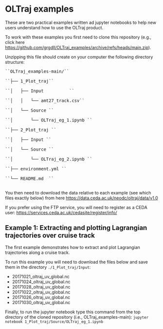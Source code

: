 # OLTraj examples
These are two practical examples written ad jupyter notebooks to help new users understand how to use the OLTraj product.

To work with these examples you first need to clone this repository (e.g., click here https://github.com/grgdll/OLTraj_examples/archive/refs/heads/main.zip).

Unzipping this file should create on your computer the following directory structure:
<pre>
``OLTraj_examples-main/``              <br/>
``├── 1_Plot_traj``               <br/>
``│   ├── Input          ``       <br/>
``│   │   └── amt27_track.csv``   <br/>
``│   └── Source ``               <br/> 
``│       └── OLTraj_eg_1.ipynb ``<br/>
``├── 2_Plot_traj ``              <br/>
``│   ├── Input ``                <br/>
``│   └── Source ``               <br/>
``│       └── OLTraj_eg_2.ipynb ``<br/>
``├── environment.yml ``          <br/>
``└── README.md  ``               <br/>
</pre>

You then need to download the data relative to each example (see which files exactly below) from here https://data.ceda.ac.uk/neodc/oltraj/data/v1.0

If you prefer using the FTP service, you will need to register as a CEDA user: https://services.ceda.ac.uk/cedasite/register/info/

## Example 1: Extracting and plotting Lagrangian trajectories over cruise track
The first example demonstrates how to extract and plot Lagrangian trajectories along a cruise track.

To run this example you will need to download the files below and save them in the directory `./1_Plot_traj/Input`:

* 20171021_oltraj_uv_global.nc  
* 20171024_oltraj_uv_global.nc  
* 20171028_oltraj_uv_global.nc
* 20171022_oltraj_uv_global.nc
* 20171026_oltraj_uv_global.nc
* 20171030_oltraj_uv_global.nc 

Finally, to run the jupyter notebook type this command from the top directory of the cloned repository (i.e., OLTraj_examples-main): `jupyter notebook 1_Plot_traj/Source/OLTraj_eg_1.ipynb`



